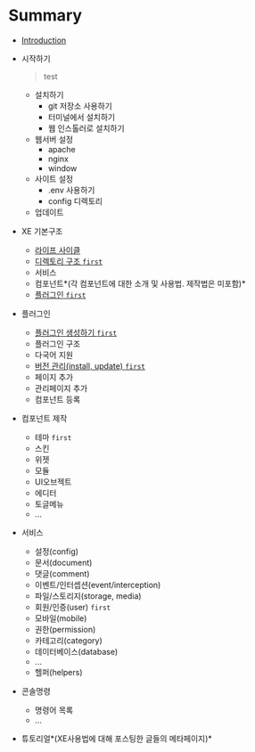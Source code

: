 # Summary

* [Introduction](README.md)


* 시작하기
  > test
  * 설치하기
    * git 저장소 사용하기
    * 터미널에서 설치하기
    * 웹 인스톨러로 설치하기
  * 웹서버 설정
    * apache
    * nginx
    * window
  * 사이트 설정
    * .env 사용하기
    * config 디렉토리
  * 업데이트


* XE 기본구조
  * [라이프 사이클](lifecycle.md)
  * [디렉토리 구조 `first`](structure.md)
  * 서비스
  * 컴포넌트*(각 컴포넌트에 대한 소개 및 사용법. 제작법은 미포함)*
  * [플러그인 `first`](plugin.md)


* 플러그인
  * [플러그인 생성하기 `first`](plugin-generation.md)
  * 플러그인 구조
  * 다국어 지원
  * [버전 관리(install, update) `first`](plugin-versions.md)
  * 페이지 추가
  * 관리페이지 추가
  * 컴포넌트 등록


* 컴포넌트 제작
  * 테마 `first`
  * 스킨
  * 위젯
  * 모듈
  * UI오브젝트
  * 에디터
  * 토글메뉴
  * ...


* 서비스
  * 설정(config)
  * 문서(document)
  * 댓글(comment)
  * 이벤트/인터셉션(event/interception)
  * 파일/스토리지(storage, media)
  * 회원/인증(user) `first`
  * 모바일(mobile)
  * 권한(permission)
  * 카테고리(category)
  * 데이터베이스(database)
  * ...
  * 헬퍼(helpers)


* 콘솔명령
  * 명령어 목록
  * ...


* 튜토리얼*(XE사용법에 대해 포스팅한 글들의 메타페이지)*

